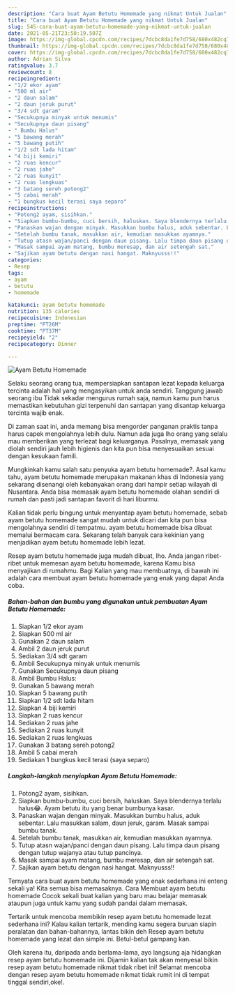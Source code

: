```yaml
---
description: "Cara buat Ayam Betutu Homemade yang nikmat Untuk Jualan"
title: "Cara buat Ayam Betutu Homemade yang nikmat Untuk Jualan"
slug: 545-cara-buat-ayam-betutu-homemade-yang-nikmat-untuk-jualan
date: 2021-05-21T23:50:19.507Z
image: https://img-global.cpcdn.com/recipes/7dcbc8da1fe7d758/680x482cq70/ayam-betutu-homemade-foto-resep-utama.jpg
thumbnail: https://img-global.cpcdn.com/recipes/7dcbc8da1fe7d758/680x482cq70/ayam-betutu-homemade-foto-resep-utama.jpg
cover: https://img-global.cpcdn.com/recipes/7dcbc8da1fe7d758/680x482cq70/ayam-betutu-homemade-foto-resep-utama.jpg
author: Adrian Silva
ratingvalue: 3.7
reviewcount: 8
recipeingredient:
- "1/2 ekor ayam"
- "500 ml air"
- "2 daun salam"
- "2 daun jeruk purut"
- "3/4 sdt garam"
- "Secukupnya minyak untuk menumis"
- "Secukupnya daun pisang"
- " Bumbu Halus"
- "5 bawang merah"
- "5 bawang putih"
- "1/2 sdt lada hitam"
- "4 biji kemiri"
- "2 ruas kencur"
- "2 ruas jahe"
- "2 ruas kunyit"
- "2 ruas lengkuas"
- "3 batang sereh potong2"
- "5 cabai merah"
- "1 bungkus kecil terasi saya separo"
recipeinstructions:
- "Potong2 ayam, sisihkan."
- "Siapkan bumbu-bumbu, cuci bersih, haluskan. Saya blendernya terlalu halus😂. Ayam betutu itu yang benar bumbunya kasar."
- "Panaskan wajan dengan minyak. Masukkan bumbu halus, aduk sebentar. Lalu masukkan salam, daun jeruk, garam. Masak sampai bumbu tanak."
- "Setelah bumbu tanak, masukkan air, kemudian masukkan ayamnya."
- "Tutup atasn wajan/panci dengan daun pisang. Lalu timpa daun pisang dengan tutup wajanya atau tutup pancinya."
- "Masak sampai ayam matang, bumbu meresap, dan air setengah sat."
- "Sajikan ayam betutu dengan nasi hangat. Maknyusss!!"
categories:
- Resep
tags:
- ayam
- betutu
- homemade

katakunci: ayam betutu homemade 
nutrition: 135 calories
recipecuisine: Indonesian
preptime: "PT26M"
cooktime: "PT37M"
recipeyield: "2"
recipecategory: Dinner

---
```



![Ayam Betutu Homemade](https://img-global.cpcdn.com/recipes/7dcbc8da1fe7d758/680x482cq70/ayam-betutu-homemade-foto-resep-utama.jpg)

Selaku seorang orang tua, mempersiapkan santapan lezat kepada keluarga tercinta adalah hal yang mengasyikan untuk anda sendiri. Tanggung jawab seorang ibu Tidak sekadar mengurus rumah saja, namun kamu pun harus memastikan kebutuhan gizi terpenuhi dan santapan yang disantap keluarga tercinta wajib enak.

Di zaman  saat ini, anda memang bisa mengorder panganan praktis tanpa harus capek mengolahnya lebih dulu. Namun ada juga lho orang yang selalu mau memberikan yang terlezat bagi keluarganya. Pasalnya, memasak yang diolah sendiri jauh lebih higienis dan kita pun bisa menyesuaikan sesuai dengan kesukaan famili. 



Mungkinkah kamu salah satu penyuka ayam betutu homemade?. Asal kamu tahu, ayam betutu homemade merupakan makanan khas di Indonesia yang sekarang disenangi oleh kebanyakan orang dari hampir setiap wilayah di Nusantara. Anda bisa memasak ayam betutu homemade olahan sendiri di rumah dan pasti jadi santapan favorit di hari liburmu.

Kalian tidak perlu bingung untuk menyantap ayam betutu homemade, sebab ayam betutu homemade sangat mudah untuk dicari dan kita pun bisa mengolahnya sendiri di tempatmu. ayam betutu homemade bisa dibuat memalui bermacam cara. Sekarang telah banyak cara kekinian yang menjadikan ayam betutu homemade lebih lezat.

Resep ayam betutu homemade juga mudah dibuat, lho. Anda jangan ribet-ribet untuk memesan ayam betutu homemade, karena Kamu bisa menyajikan di rumahmu. Bagi Kalian yang mau membuatnya, di bawah ini adalah cara membuat ayam betutu homemade yang enak yang dapat Anda coba.

<!--inarticleads1-->

##### Bahan-bahan dan bumbu yang digunakan untuk pembuatan Ayam Betutu Homemade:

1. Siapkan 1/2 ekor ayam
1. Siapkan 500 ml air
1. Gunakan 2 daun salam
1. Ambil 2 daun jeruk purut
1. Sediakan 3/4 sdt garam
1. Ambil Secukupnya minyak untuk menumis
1. Gunakan Secukupnya daun pisang
1. Ambil  Bumbu Halus:
1. Gunakan 5 bawang merah
1. Siapkan 5 bawang putih
1. Siapkan 1/2 sdt lada hitam
1. Siapkan 4 biji kemiri
1. Siapkan 2 ruas kencur
1. Sediakan 2 ruas jahe
1. Sediakan 2 ruas kunyit
1. Sediakan 2 ruas lengkuas
1. Gunakan 3 batang sereh potong2
1. Ambil 5 cabai merah
1. Sediakan 1 bungkus kecil terasi (saya separo)




<!--inarticleads2-->

##### Langkah-langkah menyiapkan Ayam Betutu Homemade:

1. Potong2 ayam, sisihkan.
1. Siapkan bumbu-bumbu, cuci bersih, haluskan. Saya blendernya terlalu halus😂. Ayam betutu itu yang benar bumbunya kasar.
1. Panaskan wajan dengan minyak. Masukkan bumbu halus, aduk sebentar. Lalu masukkan salam, daun jeruk, garam. Masak sampai bumbu tanak.
1. Setelah bumbu tanak, masukkan air, kemudian masukkan ayamnya.
1. Tutup atasn wajan/panci dengan daun pisang. Lalu timpa daun pisang dengan tutup wajanya atau tutup pancinya.
1. Masak sampai ayam matang, bumbu meresap, dan air setengah sat.
1. Sajikan ayam betutu dengan nasi hangat. Maknyusss!!




Ternyata cara buat ayam betutu homemade yang enak sederhana ini enteng sekali ya! Kita semua bisa memasaknya. Cara Membuat ayam betutu homemade Cocok sekali buat kalian yang baru mau belajar memasak ataupun juga untuk kamu yang sudah pandai dalam memasak.

Tertarik untuk mencoba membikin resep ayam betutu homemade lezat sederhana ini? Kalau kalian tertarik, mending kamu segera buruan siapin peralatan dan bahan-bahannya, lantas bikin deh Resep ayam betutu homemade yang lezat dan simple ini. Betul-betul gampang kan. 

Oleh karena itu, daripada anda berlama-lama, ayo langsung aja hidangkan resep ayam betutu homemade ini. Dijamin kalian tak akan menyesal bikin resep ayam betutu homemade nikmat tidak ribet ini! Selamat mencoba dengan resep ayam betutu homemade nikmat tidak rumit ini di tempat tinggal sendiri,oke!.

